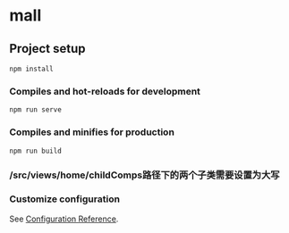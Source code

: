 # mall

## Project setup
```
npm install
```

### Compiles and hot-reloads for development
```
npm run serve
```

### Compiles and minifies for production
```
npm run build
```

### /src/views/home/childComps路径下的两个子类需要设置为大写


### Customize configuration
See [Configuration Reference](https://cli.vuejs.org/config/).
